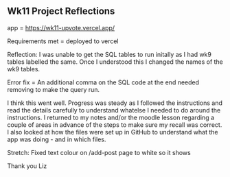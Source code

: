## Wk11 Project Reflections

app = https://wk11-upvote.vercel.app/

Requirements met = deployed to vercel

Reflection:
I was unable to get the SQL tables to run initally as I had wk9 tables labelled the same. Once I understood this I changed the names of the wk9 tables.

Error fix = An additional comma on the SQL code at the end needed removing to make the query run.

I think this went well. Progress was steady as I followed the instructions and read the details carefully to understand whatelse I needed to do around the instructions.
I returned to my notes and/or the moodle lesson regarding a couple of areas in advance of the steps to make sure my recall was correct.
I also looked at how the files were set up in GitHub to understand what the app was doing - and in which files.

Stretch:
Fixed text colour on /add-post page to white so it shows

Thank you
Liz
